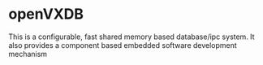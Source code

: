 openVXDB
========

This is a configurable, fast  shared memory based database/ipc system. It also provides a component based embedded software development mechanism
